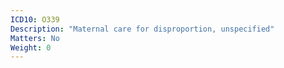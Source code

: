 ```yaml
---
ICD10: O339
Description: "Maternal care for disproportion, unspecified"
Matters: No
Weight: 0
---
```

